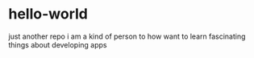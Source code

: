 # hello-world
just another repo
i am a kind of person to how want to learn fascinating things about developing apps
